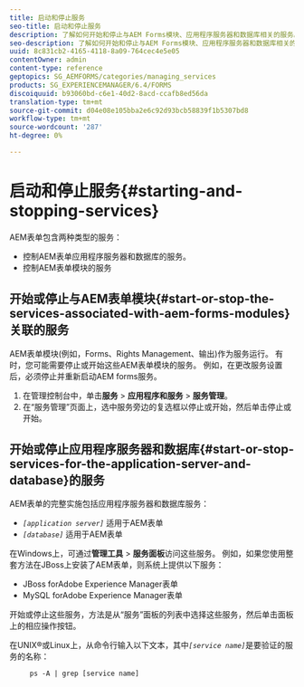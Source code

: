 ```yaml
---
title: 启动和停止服务
seo-title: 启动和停止服务
description: 了解如何开始和停止与AEM Forms模块、应用程序服务器和数据库相关的服务。
seo-description: 了解如何开始和停止与AEM Forms模块、应用程序服务器和数据库相关的服务。
uuid: 8c831cb2-4165-4118-8a09-764cec4e5e05
contentOwner: admin
content-type: reference
geptopics: SG_AEMFORMS/categories/managing_services
products: SG_EXPERIENCEMANAGER/6.4/FORMS
discoiquuid: b93060bd-c6e1-40d2-8acd-ccafb8ed56da
translation-type: tm+mt
source-git-commit: d04e08e105bba2e6c92d93bcb58839f1b5307bd8
workflow-type: tm+mt
source-wordcount: '287'
ht-degree: 0%

---
```



# 启动和停止服务{#starting-and-stopping-services}

AEM表单包含两种类型的服务：

* 控制AEM表单应用程序服务器和数据库的服务。
* 控制AEM表单模块的服务

## 开始或停止与AEM表单模块{#start-or-stop-the-services-associated-with-aem-forms-modules}关联的服务

AEM表单模块(例如，Forms、Rights Management、输出)作为服务运行。 有时，您可能需要停止或开始这些AEM表单模块的服务。 例如，在更改服务设置后，必须停止并重新启动AEM forms服务。

1. 在管理控制台中，单击&#x200B;**服务** > **应用程序和服务** > **服务管理**。
1. 在“服务管理”页面上，选中服务旁边的复选框以停止或开始，然后单击停止或开始。

## 开始或停止应用程序服务器和数据库{#start-or-stop-services-for-the-application-server-and-database}的服务

AEM表单的完整实施包括应用程序服务器和数据库服务：

* *`[application server]`* 适用于AEM表单
* *`[database]`* 适用于AEM表单

在Windows上，可通过&#x200B;**管理工具** > **服务面板**&#x200B;访问这些服务。 例如，如果您使用整套方法在JBoss上安装了AEM表单，则系统上提供以下服务：

* JBoss forAdobe Experience Manager表单
* MySQL forAdobe Experience Manager表单

开始或停止这些服务，方法是从“服务”面板的列表中选择这些服务，然后单击面板上的相应操作按钮。

在UNIX®或Linux上，从命令行输入以下文本，其中&#x200B;*`[service name]`*&#x200B;是要验证的服务的名称：

```as3
     ps -A | grep [service name]
```

